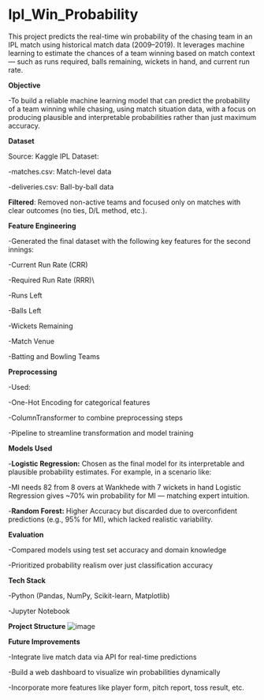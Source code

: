 # Ipl_Win_Probability
This project predicts the real-time win probability of the chasing team in an IPL match using historical match data (2009–2019). It leverages machine learning to estimate the chances of a team winning based on match context — such as runs required, balls remaining, wickets in hand, and current run rate.


**Objective**

-To build a reliable machine learning model that can predict the probability of a team winning while chasing, using match situation data, with a focus on producing plausible and interpretable probabilities rather than just maximum accuracy.


**Dataset**

Source: Kaggle IPL Dataset:

-matches.csv: Match-level data

-deliveries.csv: Ball-by-ball data

**Filtered**: Removed non-active teams and focused only on matches with clear outcomes (no ties, D/L method, etc.).


**Feature Engineering**

-Generated the final dataset with the following key features for the second innings:

-Current Run Rate (CRR)

-Required Run Rate (RRR)\

-Runs Left

-Balls Left

-Wickets Remaining

-Match Venue

-Batting and Bowling Teams


**Preprocessing**

-Used:

-One-Hot Encoding for categorical features

-ColumnTransformer to combine preprocessing steps

-Pipeline to streamline transformation and model training


**Models Used**

-**Logistic Regression:**
Chosen as the final model for its interpretable and plausible probability estimates. For example, in a scenario like:

-MI needs 82 from 8 overs at Wankhede with 7 wickets in hand
Logistic Regression gives ~70% win probability for MI — matching expert intuition.

-**Random Forest:**
Higher Accuracy but discarded due to overconfident predictions (e.g., 95% for MI), which lacked realistic variability.


**Evaluation**

-Compared models using test set accuracy and domain knowledge

-Prioritized probability realism over just classification accuracy


**Tech Stack**

-Python (Pandas, NumPy, Scikit-learn, Matplotlib)

-Jupyter Notebook


**Project Structure**
![image](https://github.com/user-attachments/assets/e47e0868-3455-450a-8a59-57150e0001a6)


**Future Improvements**

-Integrate live match data via API for real-time predictions

-Build a web dashboard to visualize win probabilities dynamically

-Incorporate more features like player form, pitch report, toss result, etc.
